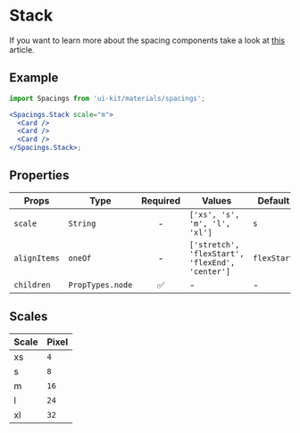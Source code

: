 # Stack

If you want to learn more about the spacing components take a look at
[this](https://medium.com/eightshapes-llc/space-in-design-systems-188bcbae0d62)
article.

## Example

```jsx
import Spacings from 'ui-kit/materials/spacings';

<Spacings.Stack scale="m">
  <Card />
  <Card />
  <Card />
</Spacings.Stack>;
```

## Properties

| Props        | Type             | Required | Values                                          | Default     |
| ------------ | ---------------- | :------: | ----------------------------------------------- | ----------- |
| `scale`      | `String`         |    -     | `['xs', 's', 'm', 'l', 'xl']`                   | `s`         |
| `alignItems` | `oneOf`          |    -     | `['stretch', 'flexStart', 'flexEnd', 'center']` | `flexStart` |
| `children`   | `PropTypes.node` |    ✅    | -                                               | -           |

## Scales

| Scale | Pixel |
| :---- | :---- |
| xs    | `4`   |
| s     | `8`   |
| m     | `16`  |
| l     | `24`  |
| xl    | `32`  |
